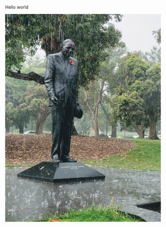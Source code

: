 Hello world

![Sir Edmond 'Weary' Dunlop, take in the Bontanical Gardens on my way home from a PCR test](/images/edmund-dunlop.jpg)
